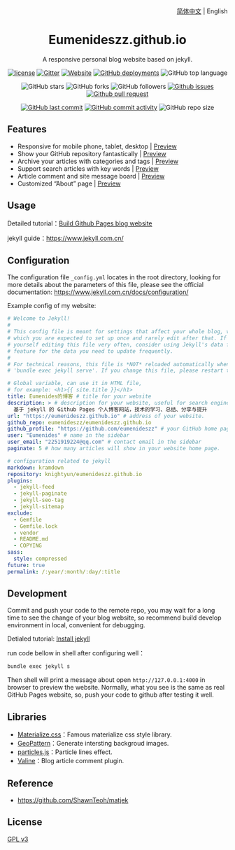 <div align="center">
    <div align="right">
        <a href="README.md">简体中文</a> | English
    </div>
    <h1>Eumenideszz.github.io</h1>
    <p>A responsive personal blog website based on jekyll.</p>

[![license](https://img.shields.io/github/license/knightyun/knightyun.github.io)](https://github.com/eumenideszz/eumenideszz.github.io/blob/master/COPYING)
[![Gitter](https://img.shields.io/gitter/room/knightyun/knightyun.github.i0)](https://gitter.im/eumenideszz-github-io/community?utm_source=badge&utm_medium=badge&utm_campaign=pr-badge)
[![Website](https://img.shields.io/website?down_color=lightgrey%09&down_message=offline&up_color=%09aqua&up_message=online&url=https%3A%2F%2Fknightyun.github.io)](https://eumenideszz.github.io)
[![GitHub deployments](https://img.shields.io/github/deployments/knightyun/knightyun.github.io/github-pages)](https://github.com/eumenideszz/eumenideszz.github.io/deployments)
![GitHub top language](https://img.shields.io/github/languages/top/eumenideszz/eumenideszz.github.io)

![GitHub stars](https://img.shields.io/github/stars/eumenideszz/eumenideszz.github.io?style=flat)
![GitHub forks](https://img.shields.io/github/forks/eumenideszz/eumenideszz.github.io?style=flat)
![GitHub followers](https://img.shields.io/github/followers/eumenideszz?style=flat)
[![Github issues](https://img.shields.io/badge/issues-welcome-success)](https://github.com/eumenideszz/eumenideszz.github.io/issues)
[![Github pull request](https://img.shields.io/badge/pull%20request-welcome-success)](https://github.com/eumenideszz/eumenideszz.github.io/pulls)

[![GitHub last commit](https://img.shields.io/github/last-commit/knightyun/knightyun.github.io)](https://github.com/eumenideszz/eumenideszz.github.io/commit/master)
[![GitHub commit activity](https://img.shields.io/github/commit-activity/m/knightyun/knightyun.github.io)](https://github.com/eumenideszz/eumenideszz.github.io/graphs/commit-activity)
![GitHub repo size](https://img.shields.io/github/repo-size/knightyun/eumenideszz.github.io)
</div>

## Features

- Responsive for mobile phone, tablet, desktop | [Preview](https://eumenideszz.github.io)
- Show your GitHub repository fantastically | [Preview](https://eumenideszz.github.io/projects)
- Archive your articles with categories and tags | [Preview](https://eumenideszz.github.io/categories)
- Support search articles with key words | [Preview](https://eumenideszz.github.io)
- Article comment and site message board | [Preview](https://eumenideszz.github.io/message)
- Customized “About” page | [Preview](https://eumenideszz.github.io/about)

## Usage

Detailed tutorial：[Build Github Pages blog website](https://knightyun.github.io/2018/04/01/github-pages-blog)

jekyll guide：<https://www.jekyll.com.cn/>

## Configuration

The configuration file `_config.yml` locates in the root directory, looking for more details about the parameters of this file, please see the official documentation: <https://www.jekyll.com.cn/docs/configuration/>

Example config of my website:
```yml
# Welcome to Jekyll!
#
# This config file is meant for settings that affect your whole blog, values
# which you are expected to set up once and rarely edit after that. If you find
# yourself editing this file very often, consider using Jekyll's data files
# feature for the data you need to update frequently.
#
# For technical reasons, this file is *NOT* reloaded automatically when you use
# 'bundle exec jekyll serve'. If you change this file, please restart the server process.

# Global variable, can use it in HTML file,
# for example: <h1>{{ site.title }}</h1> 
title: Eumenides的博客 # title for your website
description: > # description for your website, useful for search engine exhibition.
  基于 jekyll 的 Github Pages 个人博客网站，技术的学习、总结、分享与提升
url: "https://eumenideszz.github.io" # address of your website.
github_repo: eumenideszz/eumenideszz.github.io
github_profile: "https://github.com/eumenideszz" # your GitHub home page.
user: "Eumenides" # name in the sidebar
user_email: "2251919224@qq.com" # contact email in the sidebar
paginate: 5 # how many articles will show in your website home page.

# configuration related to jekyll
markdown: kramdown
repository: knightyun/eumenideszz.github.io
plugins:
  - jekyll-feed
  - jekyll-paginate
  - jekyll-seo-tag
  - jekyll-sitemap
exclude:
  - Gemfile
  - Gemfile.lock
  - vendor
  - README.md
  - COPYING
sass:
  style: compressed
future: true
permalink: /:year/:month/:day/:title
```

## Development

Commit and push your code to the remote repo, you may wait for a long time to see the change of your blog website, so recommend build develop environment in local, convenient for debugging.

Detialed tutorial: [Install jekyll](https://eumenideszz.github.io/2018/04/01/github-pages-blog#%E5%AE%89%E8%A3%85jekyll-)

run code bellow in shell after configuring well：
```cmd
bundle exec jekyll s
```

Then shell will print a message about open `http://127.0.0.1:4000` in browser to preview the website. Normally, what you see is the same as real GitHub Pages website, so, push your code to github after testing it well.

## Libraries

- [Materialize.css](http://materializecss.com/)：Famous materialize css style library.
- [GeoPattern](http://btmills.github.io/geopattern/)：Generate intersting backgroud images.
- [particles.js](https://marcbruederlin.github.io/particles.js/)：Particle lines effect.
- [Valine](https://valine.js.org/)：Blog article comment plugin.

## Reference

- https://github.com/ShawnTeoh/matjek

## License

[GPL v3](https://github.com/knightyun/knightyun.github.io/blob/master/COPYING)